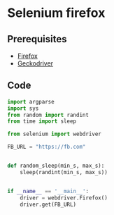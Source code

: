# Selenium firefox

## Prerequisites

- [Firefox](https://www.mozilla.org/en-US/firefox/new/)
- [Geckodriver](https://github.com/mozilla/geckodriver/releases)

## Code

```python
import argparse
import sys
from random import randint
from time import sleep

from selenium import webdriver

FB_URL = "https://fb.com"


def random_sleep(min_s, max_s):
    sleep(randint(min_s, max_s))


if __name__ == '__main__':
    driver = webdriver.Firefox()
    driver.get(FB_URL)
```